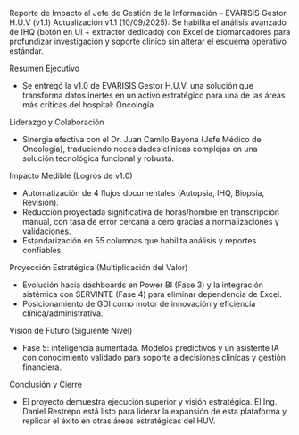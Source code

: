 Reporte de Impacto al Jefe de Gestión de la Información – EVARISIS Gestor H.U.V (v1.1)
Actualización v1.1 (10/09/2025): Se habilita el análisis avanzado de IHQ (botón en UI + extractor dedicado) con Excel de biomarcadores para profundizar investigación y soporte clínico sin alterar el esquema operativo estándar.

Resumen Ejecutivo
- Se entregó la v1.0 de EVARISIS Gestor H.U.V: una solución que transforma datos inertes en un activo estratégico para una de las áreas más críticas del hospital: Oncología.

Liderazgo y Colaboración
- Sinergia efectiva con el Dr. Juan Camilo Bayona (Jefe Médico de Oncología), traduciendo necesidades clínicas complejas en una solución tecnológica funcional y robusta.

Impacto Medible (Logros de v1.0)
- Automatización de 4 flujos documentales (Autopsia, IHQ, Biopsia, Revisión).
- Reducción proyectada significativa de horas/hombre en transcripción manual, con tasa de error cercana a cero gracias a normalizaciones y validaciones.
- Estandarización en 55 columnas que habilita análisis y reportes confiables.

Proyección Estratégica (Multiplicación del Valor)
- Evolución hacia dashboards en Power BI (Fase 3) y la integración sistémica con SERVINTE (Fase 4) para eliminar dependencia de Excel.
- Posicionamiento de GDI como motor de innovación y eficiencia clínica/administrativa.

Visión de Futuro (Siguiente Nivel)
- Fase 5: inteligencia aumentada. Modelos predictivos y un asistente IA con conocimiento validado para soporte a decisiones clínicas y gestión financiera.

Conclusión y Cierre
- El proyecto demuestra ejecución superior y visión estratégica. El Ing. Daniel Restrepo está listo para liderar la expansión de esta plataforma y replicar el éxito en otras áreas estratégicas del HUV.
